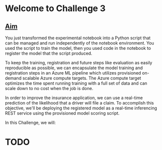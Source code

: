 # Welcome to Challenge 3


## <u> Aim </u>

You just transformed the experimental notebook into a Python script that can be managed and run independently of the notebook environment. You used the script to train the model, then you used code in the notebook to register the model that the script produced. 

To keep the training, registration and future steps like evaluation as easily reproducible as possible, we can encapsulate the model training and registration steps in an Azure ML pipeline which utilizes provisioned on-demand scalable Azure compute targets. The Azure compute target optimizes the time spent running training with a full set of data and can scale down to no cost when the job is done.

In order to improve the insurance application, we can use a real-time prediction of the likelihood that a driver will file a claim. To accomplish this objective, we'll be deploying the registered model as a real-time inferencing REST service using the provisioned model scoring script.


In this Challenge, we will:

# TODO 

